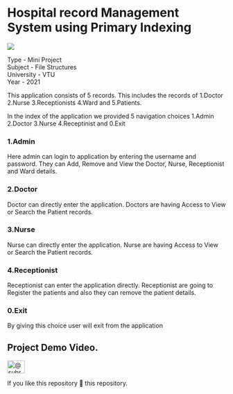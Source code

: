 # Hospital record Management System using Primary Indexing

<img src="https://img.shields.io/youtube/views/SAVKLLzXy8M?style=plastic"/>

Type - Mini Project  
Subject - File Structures  
University - VTU  
Year - 2021  

This application consists of 5 records. This includes the records of 
1.Doctor 2.Nurse 3.Receptionists 4.Ward and 5.Patients.

In the index of the application we provided 5 navigation choices 
1.Admin
2.Doctor
3.Nurse
4.Receptinist and 
0.Exit

### 1.Admin
Here admin can login to application by entering the username and password.
They can Add, Remove and View the Doctor, Nurse, Receptionist and Ward details.

### 2.Doctor
Doctor can directly enter the application. 
Doctors are having Access to View or Search the Patient records.

### 3.Nurse
Nurse can directly enter the application. 
Nurse are having Access to View or Search the Patient records.

### 4.Receptionist
Receptionist can enter the application directly.
Receptionist are going to Register the patients and also they can remove the patient details.

### 0.Exit
By giving this choice user will exit from the application

## Project Demo Video.

<a href="https://youtu.be/SAVKLLzXy8M" target="blank"><img align="center" src="https://raw.githubusercontent.com/rahuldkjain/github-profile-readme-generator/master/src/images/icons/Social/youtube.svg" alt="@subramanya43" height="30" width="40" /></a>

If you like this repository 🌟 this repository.
